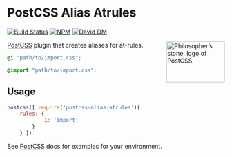 # PostCSS Alias Atrules
[![Build Status][ci-img]][ci] [![NPM][npm-img]][npm] [![David DM][david-img]][david]

<img align="right" width="135" height="95"
     title="Philosopher’s stone, logo of PostCSS"
     src="http://postcss.github.io/postcss/logo-leftp.png">

[PostCSS] plugin that creates aliases for at-rules.

[PostCSS]: https://github.com/postcss/postcss
[ci-img]:  https://travis-ci.org/maximkoretskiy/postcss-alias-atrules.svg
[ci]:      https://travis-ci.org/maximkoretskiy/postcss-alias-atrules
[npm-img]:    https://badge.fury.io/js/postcss-alias-atrules.svg
[npm]:        https://www.npmjs.com/package/postcss-alias-atrules
[david-img]:  https://david-dm.org/maximkoretskiy/postcss-alias-atrules.svg
[david]:      https://david-dm.org/maximkoretskiy/postcss-alias-atrules

```css
@i "path/to/import.css";
```

```css
@import "path/to/import.css";
```

## Usage

```js
postcss([ require('postcss-alias-atrules'){
    rules: {
            i: 'import'
        }
    } ])
```

See [PostCSS] docs for examples for your environment.
